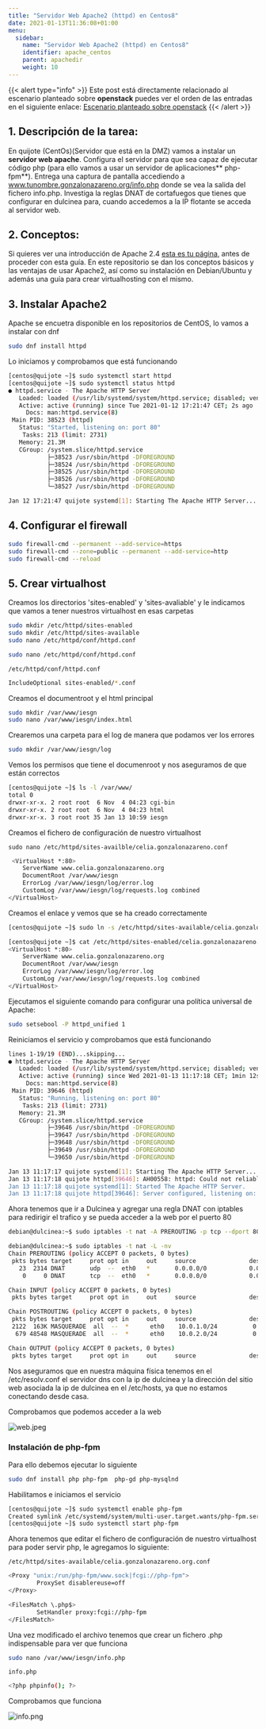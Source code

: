 ```yaml
---
title: "Servidor Web Apache2 (httpd) en Centos8"
date: 2021-01-13T11:36:08+01:00
menu:
  sidebar:
    name: "Servidor Web Apache2 (httpd) en Centos8"
    identifier: apache_centos
    parent: apachedir
    weight: 10
---
```


{{< alert type="info" >}}
Este post está directamente relacionado al escenario planteado sobre **openstack** puedes ver el orden de las entradas en el siguiente enlace: 
[Escenario planteado sobre openstack](https://www.celiagm.es/posts/escenario/)
{{< /alert >}}



## 1. Descripción de la tarea:

En quijote (CentOs)(Servidor que está en la DMZ) vamos a instalar un **servidor web apache**. Configura el servidor para que sea capaz de ejecutar código php (para ello vamos a usar un servidor de aplicaciones** php-fpm**). Entrega una captura de pantalla accediendo a www.tunombre.gonzalonazareno.org/info.php donde se vea la salida del fichero info.php. Investiga la reglas DNAT de cortafuegos que tienes que configurar en dulcinea para, cuando accedemos a la IP flotante se acceda al servidor web.

## 2. Conceptos:

Si quieres ver una introducción de Apache 2.4 [esta es tu página](https://github.com/CeliaGMqrz/virtualhosting_apache/blob/main/introduccion_apache.md), antes de proceder con esta guía. En este repositorio se dan los conceptos básicos y las ventajas de usar Apache2, así como su instalación en Debian/Ubuntu y además una guía para crear virtualhosting con el mismo.

## 3. Instalar Apache2

Apache se encuetra disponible en los repositorios de CentOS, lo vamos a instalar con dnf

```sh
sudo dnf install httpd
```

Lo iniciamos y comprobamos que está funcionando

```sh
[centos@quijote ~]$ sudo systemctl start httpd
[centos@quijote ~]$ sudo systemctl status httpd
● httpd.service - The Apache HTTP Server
   Loaded: loaded (/usr/lib/systemd/system/httpd.service; disabled; vendor preset: disabled)
   Active: active (running) since Tue 2021-01-12 17:21:47 CET; 2s ago
     Docs: man:httpd.service(8)
 Main PID: 38523 (httpd)
   Status: "Started, listening on: port 80"
    Tasks: 213 (limit: 2731)
   Memory: 21.3M
   CGroup: /system.slice/httpd.service
           ├─38523 /usr/sbin/httpd -DFOREGROUND
           ├─38524 /usr/sbin/httpd -DFOREGROUND
           ├─38525 /usr/sbin/httpd -DFOREGROUND
           ├─38526 /usr/sbin/httpd -DFOREGROUND
           └─38527 /usr/sbin/httpd -DFOREGROUND

Jan 12 17:21:47 quijote systemd[1]: Starting The Apache HTTP Server...
```

## 4. Configurar el firewall

```sh
sudo firewall-cmd --permanent --add-service=https
sudo firewall-cmd --zone=public --permanent --add-service=http
sudo firewall-cmd --reload
```

## 5. Crear virtualhost

Creamos los directorios 'sites-enabled' y 'sites-avaliable' y le indicamos que vamos a tener nuestros virtualhost en esas carpetas

```sh
sudo mkdir /etc/httpd/sites-enabled
sudo mkdir /etc/httpd/sites-available
sudo nano /etc/httpd/conf/httpd.conf 
```

```sh
sudo nano /etc/httpd/conf/httpd.conf 
```

`/etc/httpd/conf/httpd.conf `

```sh
IncludeOptional sites-enabled/*.conf
```

Creamos el documentroot y el html principal

```sh
sudo mkdir /var/www/iesgn
sudo nano /var/www/iesgn/index.html
```

Crearemos una carpeta para el log de manera que podamos ver los errores

```sh
sudo mkdir /var/www/iesgn/log
```

Vemos los permisos que tiene el documenroot y nos aseguramos de que están correctos

```sh
[centos@quijote ~]$ ls -l /var/www/
total 0
drwxr-xr-x. 2 root root  6 Nov  4 04:23 cgi-bin
drwxr-xr-x. 2 root root  6 Nov  4 04:23 html
drwxr-xr-x. 3 root root 35 Jan 13 10:59 iesgn
```

Creamos el fichero de configuración de nuestro virtualhost

`sudo nano /etc/httpd/sites-availble/celia.gonzalonazareno.conf`

```sh
 <VirtualHost *:80>
    ServerName www.celia.gonzalonazareno.org
    DocumentRoot /var/www/iesgn     
    ErrorLog /var/www/iesgn/log/error.log
    CustomLog /var/www/iesgn/log/requests.log combined
</VirtualHost>

```

Creamos el enlace y vemos que se ha creado correctamente

```sh
[centos@quijote ~]$ sudo ln -s /etc/httpd/sites-available/celia.gonzalonazareno.org.conf /etc/httpd/sites-enabled/

[centos@quijote ~]$ cat /etc/httpd/sites-enabled/celia.gonzalonazareno.org.conf 
<VirtualHost *:80>
    ServerName www.celia.gonzalonazareno.org
    DocumentRoot /var/www/iesgn
    ErrorLog /var/www/iesgn/log/error.log
    CustomLog /var/www/iesgn/log/requests.log combined
</VirtualHost>

```

Ejecutamos el siguiente comando para configurar una política universal de Apache:

```sh
sudo setsebool -P httpd_unified 1
```

Reiniciamos el servicio y comprobamos que está funcionando

```sh
lines 1-19/19 (END)...skipping...
● httpd.service - The Apache HTTP Server
   Loaded: loaded (/usr/lib/systemd/system/httpd.service; disabled; vendor preset: disabled)
   Active: active (running) since Wed 2021-01-13 11:17:18 CET; 1min 12s ago
     Docs: man:httpd.service(8)
 Main PID: 39646 (httpd)
   Status: "Running, listening on: port 80"
    Tasks: 213 (limit: 2731)
   Memory: 21.3M
   CGroup: /system.slice/httpd.service
           ├─39646 /usr/sbin/httpd -DFOREGROUND
           ├─39647 /usr/sbin/httpd -DFOREGROUND
           ├─39648 /usr/sbin/httpd -DFOREGROUND
           ├─39649 /usr/sbin/httpd -DFOREGROUND
           └─39650 /usr/sbin/httpd -DFOREGROUND

Jan 13 11:17:17 quijote systemd[1]: Starting The Apache HTTP Server...
Jan 13 11:17:18 quijote httpd[39646]: AH00558: httpd: Could not reliably determine the server's fully qu>
Jan 13 11:17:18 quijote systemd[1]: Started The Apache HTTP Server.
Jan 13 11:17:18 quijote httpd[39646]: Server configured, listening on: port 80

```

Ahora tenemos que ir a Dulcinea y agregar una regla DNAT con iptables para redirigir el trafico y se pueda acceder a la web por el puerto 80

```sh
debian@dulcinea:~$ sudo iptables -t nat -A PREROUTING -p tcp --dport 80 -i eth0 -j DNAT --to 10.0.2.4:80

debian@dulcinea:~$ sudo iptables -t nat -L -nv
Chain PREROUTING (policy ACCEPT 0 packets, 0 bytes)
 pkts bytes target     prot opt in     out     source               destination         
   23  2314 DNAT       udp  --  eth0   *       0.0.0.0/0            0.0.0.0/0            udp dpt:53 to:10.0.1.2:53
    0     0 DNAT       tcp  --  eth0   *       0.0.0.0/0            0.0.0.0/0            tcp dpt:80 to:10.0.2.4:80

Chain INPUT (policy ACCEPT 0 packets, 0 bytes)
 pkts bytes target     prot opt in     out     source               destination         

Chain POSTROUTING (policy ACCEPT 0 packets, 0 bytes)
 pkts bytes target     prot opt in     out     source               destination         
 2122  163K MASQUERADE  all  --  *      eth0    10.0.1.0/24          0.0.0.0/0           
  679 48548 MASQUERADE  all  --  *      eth0    10.0.2.0/24          0.0.0.0/0           

Chain OUTPUT (policy ACCEPT 0 packets, 0 bytes)
 pkts bytes target     prot opt in     out     source               destination  
```

Nos aseguramos que en nuestra máquina física tenemos en el /etc/resolv.conf el servidor dns con la ip de dulcinea y la dirección del sitio web asociada la ip de dulcinea en el /etc/hosts, ya que no estamos conectando desde casa.


Comprobamos que podemos acceder a la web

![web.jpeg](/images/posts/dns/web.jpeg)

### Instalación de php-fpm

Para ello debemos ejecutar lo siguiente

```sh
sudo dnf install php php-fpm  php-gd php-mysqlnd
```

Habilitamos e iniciamos el servicio

```sh
[centos@quijote ~]$ sudo systemctl enable php-fpm
Created symlink /etc/systemd/system/multi-user.target.wants/php-fpm.service → /usr/lib/systemd/system/php-fpm.service.
[centos@quijote ~]$ sudo systemctl start php-fpm
```

Ahora tenemos que editar el fichero de configuración de nuestro virtualhost para poder servir php, le agregamos lo siguiente:

`/etc/httpd/sites-available/celia.gonzalonazareno.org.conf`

```sh
<Proxy "unix:/run/php-fpm/www.sock|fcgi://php-fpm">
        ProxySet disablereuse=off
</Proxy>

<FilesMatch \.php$>
        SetHandler proxy:fcgi://php-fpm
</FilesMatch>
```

Una vez modificado el archivo tenemos que crear un fichero .php indispensable para ver que funciona

```sh
sudo nano /var/www/iesgn/info.php
```

`info.php`

```sh
<?php phpinfo(); ?>
```

Comprobamos que funciona

![info.png](/images/posts/dns/info.png)
